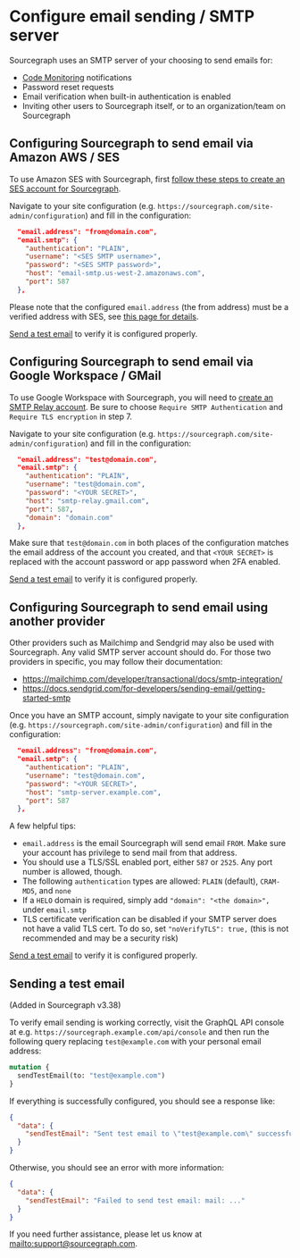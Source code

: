 # Configure email sending / SMTP server

Sourcegraph uses an SMTP server of your choosing to send emails for:

* [Code Monitoring](../../code_monitoring/index.md) notifications
* Password reset requests
* Email verification when built-in authentication is enabled
* Inviting other users to Sourcegraph itself, or to an organization/team on Sourcegraph

## Configuring Sourcegraph to send email via Amazon AWS / SES

To use Amazon SES with Sourcegraph, first [follow these steps to create an SES account for Sourcegraph](https://docs.aws.amazon.com/ses/latest/dg/send-email-smtp-software-package.html).

Navigate to your site configuration (e.g. `https://sourcegraph.com/site-admin/configuration`) and fill in the configuration:

```json
  "email.address": "from@domain.com",
  "email.smtp": {
    "authentication": "PLAIN",
    "username": "<SES SMTP username>",
    "password": "<SES SMTP password>",
    "host": "email-smtp.us-west-2.amazonaws.com",
    "port": 587
  },
```

Please note that the configured `email.address` (the from address) must be a verified address with SES, see [this page for details](https://docs.aws.amazon.com/ses/latest/dg/verify-addresses-and-domains.html).

[Send a test email](#sending-a-test-email) to verify it is configured properly.

## Configuring Sourcegraph to send email via Google Workspace / GMail

To use Google Workspace with Sourcegraph, you will need to [create an SMTP Relay account](https://support.google.com/a/answer/2956491). Be sure to choose `Require SMTP Authentication` and `Require TLS encryption` in step 7.

Navigate to your site configuration (e.g. `https://sourcegraph.com/site-admin/configuration`) and fill in the configuration:

```json
  "email.address": "test@domain.com",
  "email.smtp": {
    "authentication": "PLAIN",
    "username": "test@domain.com",
    "password": "<YOUR SECRET>",
    "host": "smtp-relay.gmail.com",
    "port": 587,
    "domain": "domain.com"
  },
```

Make sure that `test@domain.com` in both places of the configuration matches the email address of the account you created, and that `<YOUR SECRET>` is replaced with the account password or app password when 2FA enabled.

[Send a test email](#sending-a-test-email) to verify it is configured properly.

## Configuring Sourcegraph to send email using another provider

Other providers such as Mailchimp and Sendgrid may also be used with Sourcegraph. Any valid SMTP server account should do. For those two providers in specific, you may follow their documentation:

* https://mailchimp.com/developer/transactional/docs/smtp-integration/
* https://docs.sendgrid.com/for-developers/sending-email/getting-started-smtp

Once you have an SMTP account, simply navigate to your site configuration (e.g. `https://sourcegraph.com/site-admin/configuration`) and fill in the configuration:

```json
  "email.address": "from@domain.com",
  "email.smtp": {
    "authentication": "PLAIN",
    "username": "test@domain.com",
    "password": "<YOUR SECRET>",
    "host": "smtp-server.example.com",
    "port": 587
  },
```

A few helpful tips:

* `email.address` is the email Sourcegraph will send email `FROM`. Make sure your account has privilege to send mail from that address.
* You should use a TLS/SSL enabled port, either `587` or `2525`. Any port number is allowed, though.
* The following `authentication` types are allowed: `PLAIN` (default), `CRAM-MD5`, and `none`
* If a `HELO` domain is required, simply add `"domain": "<the domain>",` under `email.smtp`
* TLS certificate verification can be disabled if your SMTP server does not have a valid TLS cert. To do so, set `"noVerifyTLS": true,` (this is not recommended and may be a security risk)

[Send a test email](#sending-a-test-email) to verify it is configured properly.

## Sending a test email

(Added in Sourcegraph v3.38)

To verify email sending is working correctly, visit the GraphQL API console at e.g. `https://sourcegraph.example.com/api/console` and then run the following query replacing `test@example.com` with your personal email address:

```graphql
mutation {
  sendTestEmail(to: "test@example.com")
}
```

If everything is successfully configured, you should see a response like:

```json
{
  "data": {
    "sendTestEmail": "Sent test email to \"test@example.com\" successfully! Please check it was received."
  }
}
```

Otherwise, you should see an error with more information:

```json
{
  "data": {
    "sendTestEmail": "Failed to send test email: mail: ..."
  }
}
```

If you need further assistance, please let us know at <mailto:support@sourcegraph.com>.
